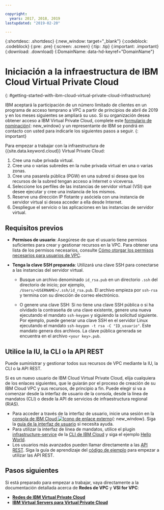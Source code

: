 ```yaml
---

copyright:
  years: 2017, 2018, 2019
lastupdated: "2019-02-20"

---
```


{:shortdesc: .shortdesc}
{:new_window: target="_blank"}
{:codeblock: .codeblock}
{:pre: .pre}
{:screen: .screen}
{:tip: .tip}
{:important: .important}
{:download: .download}
{:DomainName: data-hd-keyref="DomainName"}

# Iniciación a la infraestructura de IBM Cloud Virtual Private Cloud
{: #getting-started-with-ibm-cloud-virtual-private-cloud-infrastructure}

IBM aceptará la participación de un número limitado de clientes en un programa de acceso temprano a VPC a partir de principios de abril de 2019 y en los meses siguientes se ampliará su uso. Si su organización desea obtener acceso a IBM Virtual Private Cloud, complete este [formulario de nominación](https://cloud.ibm.com/vpc){: new_window} y un representante de IBM se pondrá en contacto con usted para indicarle los siguientes pasos a seguir.
{: important}

Para empezar a trabajar con la infraestructura de {{site.data.keyword.cloud}} Virtual Private Cloud:

1. Cree una nube privada virtual.
2. Cree una o varias subredes en la nube privada virtual en una o varias zonas.
3. Cree una pasarela pública (PGW) en una subred si desea que los recursos de la subred tengan acceso a Internet o viceversa.
4. Seleccione los perfiles de las instancias de servidor virtual (VSI) que desee ejecutar y cree una instancia de los mismos.
5. Reserve una dirección IP flotante y asóciela con una instancia de servidor virtual si desea acceder a ella desde Internet.
5. Despliegue el servicio o las aplicaciones en las instancias de servidor virtual.

## Requisitos previos

 * **Permisos de usuario**: Asegúrese de que el usuario tiene permisos suficientes para crear y gestionar recursos en la VPC. Para obtener una lista de los permisos necesarios, consulte [Cómo otorgar los permisos necesarios para usuarios de VPC](/docs/infrastructure/vpc?topic=vpc-managing-user-permissions-for-vpc-resources).

 * **Tenga la clave SSH preparada**: Utilizará una clave SSH para conectarse a las instancias del servidor virtual.

   * Busque un archivo denominado `id_rsa.pub` en un directorio `.ssh` del directorio de inicio; por ejemplo, `/Users/<USERNAME>/.ssh/id_rsa.pub`. El archivo empieza por `ssh-rsa` y termina con su dirección de correo electrónico.

   * O genere una clave SSH: Si no tiene una clave SSH pública o si ha olvidado la contraseña de una clave existente, genere una nueva ejecutando el mandato `ssh-keygen` y siguiendo la solicitud siguiente. Por ejemplo, puede generar una clave SSH en el servidor Linux ejecutando el mandato `ssh-keygen -t rsa -C "ID_usuario"`. Este mandato genera dos archivos. La clave pública generada se encuentra en el archivo `<your key>.pub`.
   
## Utilice la IU, la CLI o la API REST

Puede suministrar y gestionar todos sus recursos de VPC mediante la IU, la CLI o la API REST.

Si es un nuevo usuario de IBM Cloud Virtual Private Cloud, elija cualquiera de los enlaces siguientes, que le guiarán por el proceso de creación de su IBM Cloud VPC y sus recursos, de principio a fin. Puede elegir si va a comenzar desde la interfaz de usuario de la consola, desde la línea de mandatos (CLI) o desde la API de servicios de infraestructura regional (RIAS).

* Para acceder a través de la interfaz de usuario, inicie una sesión en la [consola de IBM Cloud ![Icono de enlace externo](../../icons/launch-glyph.svg "Icono de enlace externo")]( https://{DomainName}/vpc){: new_window}. Siga la [guía de la interfaz de usuario](/docs/infrastructure/vpc?topic=vpc-creating-a-vpc-using-the-ibm-cloud-console) si necesita ayuda.
* Para utilizar la interfaz de línea de mandatos, utilice el plugin [infrastructure-service](/docs/infrastructure-service-cli-plugin/vpc-cli-reference.html) de la [CLI de IBM Cloud](https://console.bluemix.net/docs/cli/index.html#overview) y siga el ejemplo [Hello World](/docs/infrastructure/vpc?topic=vpc-creating-a-vpc-using-the-ibm-cloud-cli).
* Los usuarios más avanzados pueden llamar directamente a las [API REST](https://{DomainName}/apidocs/rias). Siga la guía de aprendizaje del [código de ejemplo](/docs/infrastructure/vpc?topic=vpc-creating-a-vpc-using-the-rest-apis) para empezar a utilizar las API REST.

## Pasos siguientes
Si está preparado para empezar a trabajar, vaya directamente a la documentación detallada acerca de **Redes de VPC** y **VSI for VPC**:

* [**Redes de IBM Virtual Private Cloud**](/docs/infrastructure/vpc-network?topic=vpc-network-getting-started-with-networking-for-virtual-private-cloud)
* [**IBM Virtual Servers para Virtual Private Cloud**](/docs/vsi-is?topic=virtual-servers-is-gettingstartedvsigen)

